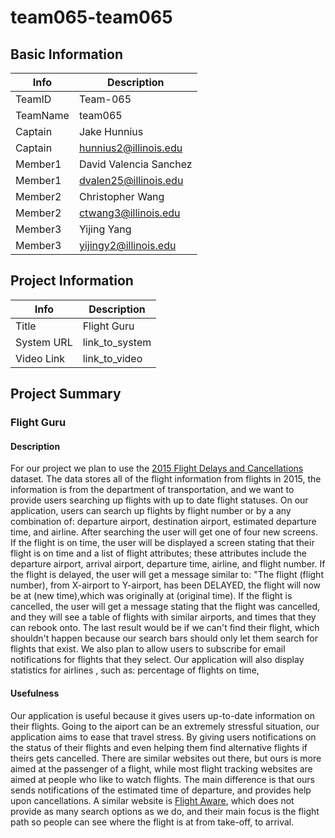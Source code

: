 # team065-team065

## Basic Information

|   Info      |        Description     |
| ----------- | ---------------------- |
| TeamID      |        Team-065        |
| TeamName    |         team065        |
| Captain     |      Jake Hunnius      |
| Captain     | hunnius2@illinois.edu  |
| Member1     | David Valencia Sanchez |
| Member1     |  dvalen25@illinois.edu |
| Member2     |  Christopher Wang      |
| Member2     | ctwang3@illinois.edu   |
| Member3     |     Yijing Yang        |
| Member3     | yijingy2@illinois.edu  |

## Project Information

|   Info      |        Description     |
| ----------- | ---------------------- |
|  Title      |       Flight Guru      |
| System URL  |      link_to_system    |
| Video Link  |      link_to_video     |

## Project Summary

### Flight Guru

#### Description
For our project we plan to use the [2015 Flight Delays and Cancellations](https://www.kaggle.com/datasets/usdot/flight-delays) dataset. The data stores all of the flight information from flights in 2015, the information is from the department of transportation, and we want to provide users searching up flights with up to date flight statuses. On our application, users can search up flights by flight number or by a any combination of: departure airport, destination airport, estimated departure time, and airline. After searching the user will get one of four new screens. If the flight is on time, the user will be displayed a screen stating that their flight is on time and a list of flight attributes; these attributes include the departure airport, arrival airport, departure time, airline, and flight number. If the flight is delayed, the user will get a message similar to: "The flight (flight number), from X-airport to Y-airport, has been DELAYED, the flight will now be at (new time),which was  originally at (original time). If the flight is cancelled, the user will get a message stating that the flight was cancelled, and they will see a table of flights with similar airports, and times that they can rebook onto. The last result would be if we  can't find their flight, which shouldn't happen because our search bars should only let them search for flights that exist. We also plan to allow users to subscribe for email notifications for flights that they select. Our application will also display statistics for airlines , such as: percentage of flights on time, 

#### Usefulness
Our application is useful because it gives users up-to-date information on their flights. Going to the aiport can be an extremely stressful situation, our application aims to ease that travel stress. By giving users notifications on the status of their flights and even helping them find alternative flights if theirs gets cancelled. There are similar websites out there, but ours is more aimed at the passenger of a flight, while most flight tracking websites are aimed at people who like to watch flights. The main difference is that ours sends notifications of the estimated time of departure, and provides help upon cancellations. A similar website is [Flight Aware](https://flightaware.com/), which does not provide as many search options as we do, and their main focus is the flight path so people can see where the flight is at from take-off, to arrival.
